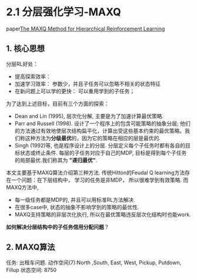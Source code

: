 # 2.1 分层强化学习-MAXQ

paper[The MAXQ Method for Hierarchical Reinforcement Learning](http://axon.cs.byu.edu/Dan/778/papers/Hierarchical%20Reinforcement%20Learning/Dietterich1.pdf)

## 1. 核心思想

分层RL好处：
- 提高探索效率： 
- 加速学习效率： 参数少，并且子任务可以忽略不相关的状态特征
- 在新问题上可以学的更快： 可以重用学到的子任务；

为了达到上述目标，目前有三个方面的探索：
- Dean and Lin (1995), 层次化分解, 主要是为了加速计算最优策略.
- Parr and Russell (1998). 设计了一个程序上的包含可能策略的抽象分层; 他们的方法通过有效地使层次结构扁平化，计算出受这些基本约束的最优策略。我们称这种方法为**分级最优**的，因为它的策略在相应的层是最优的.
- Singh (1992)等, 也是程序设计上的分层. 分层定义每个子任务时都有各自的目标状态或终止条件. 每层的子任务对应于自己的MDP, 目标是得到每个子任务的局部最优.我们称其为 **"递归最优"**.  

本文主要基于MAXQ算法介绍第三种方法. 传统Hitton的Feudal Q learning方法存在一个问题：在下层结构中， 学习的任务是非MDP， 所以很难学到有效策略. 而MAXQ方法中, 
- 每一级任务都是MDP的, 并且可以用标准RL方法解决. 
- 在很多case中, 状态的抽象不影响学到的策略的最优性.
- MAXQ支持策略的非层次化执行, 所以在最优策略违反层次化结构时也能work.

**如何解决分层结构中的子任务信用分配问题**？

## 2. MAXQ算法

任务: 出租车问题.
动作空间(7):North ,South, East, West, Pickup, Putdown, Fillup
状态空间: 8750


